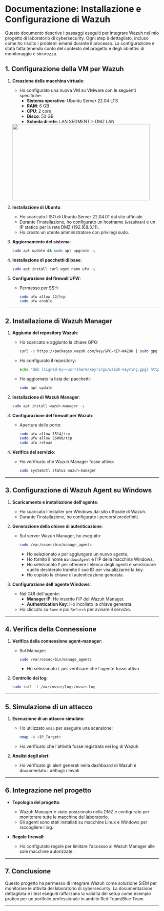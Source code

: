 # Documentazione: Installazione e Configurazione di Wazuh

Questo documento descrive i passaggi eseguiti per integrare Wazuh nel mio progetto di laboratorio di cybersecurity. Ogni step è dettagliato, incluso come ho risolto i problemi emersi durante il processo. La configurazione è stata fatta tenendo conto del contesto del progetto e degli obiettivi di monitoraggio e sicurezza.

## **1. Configurazione della VM per Wazuh**

1. **Creazione della macchina virtuale**:
    - Ho configurato una nuova VM su VMware con le seguenti specifiche:
      - **Sistema operativo**: Ubuntu Server 22.04 LTS
      - **RAM**: 6 GB
      - **CPU**: 2 core
      - **Disco**: 50 GB
      - **Scheda di rete**: LAN SEGMENT > DMZ LAN

    <img src="(https://github.com/Gif-97/SIEM-Pratice/blob/main/media/configurazioneVmPerUbuntuServerWazuh.png)" width=450 height=250>


2. **Installazione di Ubuntu**:
    - Ho scaricato l'ISO di Ubuntu Server 22.04.01 dal sito ufficiale.
    - Durante l'installazione, ho configurato un hostname (`wazuhman`) e un IP statico per la rete DMZ (192.168.3.11).
    - Ho creato un utente amministratore con privilegi sudo.

3. **Aggiornamento del sistema**:
    ```bash
    sudo apt update && sudo apt upgrade -y
    ```

4. **Installazione di pacchetti di base**:
    ```bash
    sudo apt install curl wget nano ufw -y
    ```

5. **Configurazione del firewall UFW**:
    - Permesso per SSH:
      ```bash
      sudo ufw allow 22/tcp
      sudo ufw enable
      ```

---

## **2. Installazione di Wazuh Manager**

1. **Aggiunta del repository Wazuh**:
    - Ho scaricato e aggiunto la chiave GPG:
      ```bash
      curl -s https://packages.wazuh.com/key/GPG-KEY-WAZUH | sudo gpg --dearmor -o /usr/share/keyrings/wazuh-keyring.gpg
      ```
    - Ho configurato il repository:
      ```bash
      echo "deb [signed-by=/usr/share/keyrings/wazuh-keyring.gpg] https://packages.wazuh.com/4.x/apt/ stable main" | sudo tee /etc/apt/sources.list.d/wazuh.list
      ```
    - Ho aggiornato la lista dei pacchetti:
      ```bash
      sudo apt update
      ```

2. **Installazione di Wazuh Manager**:
    ```bash
    sudo apt install wazuh-manager -y
    ```

3. **Configurazione del firewall per Wazuh**:
    - Apertura delle porte:
      ```bash
      sudo ufw allow 1514/tcp
      sudo ufw allow 55000/tcp
      sudo ufw reload
      ```

4. **Verifica del servizio**:
    - Ho verificato che Wazuh Manager fosse attivo:
      ```bash
      sudo systemctl status wazuh-manager
      ```

---

## **3. Configurazione di Wazuh Agent su Windows**

1. **Scaricamento e installazione dell'agente**:
    - Ho scaricato l'installer per Windows dal sito ufficiale di Wazuh.
    - Durante l'installazione, ho configurato i percorsi predefiniti.

2. **Generazione della chiave di autenticazione**:
    - Sul server Wazuh Manager, ho eseguito:
      ```bash
      sudo /var/ossec/bin/manage_agents
      ```
      - Ho selezionato `A` per aggiungere un nuovo agente.
      - Ho fornito il nome `WindowsAgent` e l'IP della macchina Windows.
      - Ho selezionato `E` per ottenere l'elenco degli agenti e selezionare quello desiderato tramite il suo ID per visualizzarne la key.
      - Ho copiato la chiave di autenticazione generata.

3. **Configurazione dell'agente Windows**:
    - Nel GUI dell'agente:
      - **Manager IP**: Ho inserito l'IP del Wazuh Manager.
      - **Authentication Key**: Ho incollato la chiave generata.
    - Ho cliccato su `Save` e poi `Refresh` per avviare il servizio.

---

## **4. Verifica della Connessione**

1. **Verifica della connessione agent-manager**:
    - Sul Manager:
      ```bash
      sudo /var/ossec/bin/manage_agents
      ```
      - Ho selezionato `L` per verificare che l'agente fosse attivo.

2. **Controllo dei log**:
    ```bash
    sudo tail -f /var/ossec/logs/ossec.log
    ```

---

## **5. Simulazione di un attacco**

1. **Esecuzione di un attacco simulato**:
    - Ho utilizzato `nmap` per eseguire una scansione:
      ```bash
      nmap -A <IP_Target>
      ```
    - Ho verificato che l'attività fosse registrata nei log di Wazuh.

2. **Analisi degli alert**:
    - Ho verificato gli alert generati nella dashboard di Wazuh e documentato i dettagli rilevati.

---

## **6. Integrazione nel progetto**

- **Topologia del progetto**:
  - Wazuh Manager è stato posizionato nella DMZ e configurato per monitorare tutte le macchine del laboratorio.
  - Gli agenti sono stati installati su macchine Linux e Windows per raccogliere i log.

- **Regole firewall**:
  - Ho configurato regole per limitare l'accesso al Wazuh Manager alle sole macchine autorizzate.

---

## **7. Conclusione**

Questo progetto ha permesso di integrare Wazuh come soluzione SIEM per monitorare le attività del laboratorio di cybersecurity. La documentazione dettagliata e i test eseguiti rafforzano la validità del setup come esempio pratico per un portfolio professionale in ambito Red Team/Blue Team.

---
